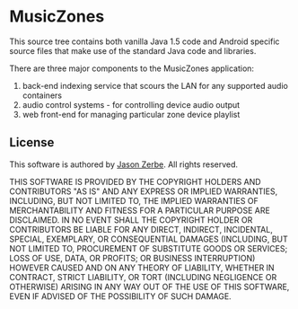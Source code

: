 MusicZones
=============

This source tree contains both vanilla Java 1.5 code and Android specific source
files that make use of the standard Java code and libraries.

There are three major components to the MusicZones application:
1) back-end indexing service that scours the LAN for any supported audio containers
2) audio control systems - for controlling device audio output
3) web front-end for managing particular zone device playlist

License
-------

This software is authored by [Jason Zerbe](http://vraidsys.com/).
All rights reserved.

THIS SOFTWARE IS PROVIDED BY THE COPYRIGHT HOLDERS AND CONTRIBUTORS "AS IS" AND
ANY EXPRESS OR IMPLIED WARRANTIES, INCLUDING, BUT NOT LIMITED TO, THE IMPLIED
WARRANTIES OF MERCHANTABILITY AND FITNESS FOR A PARTICULAR PURPOSE ARE DISCLAIMED.
IN NO EVENT SHALL THE COPYRIGHT HOLDER OR CONTRIBUTORS BE LIABLE FOR ANY DIRECT,
INDIRECT, INCIDENTAL, SPECIAL, EXEMPLARY, OR CONSEQUENTIAL DAMAGES (INCLUDING,
BUT NOT LIMITED TO, PROCUREMENT OF SUBSTITUTE GOODS OR SERVICES; LOSS OF USE,
DATA, OR PROFITS; OR BUSINESS INTERRUPTION) HOWEVER CAUSED AND ON ANY THEORY OF
LIABILITY, WHETHER IN CONTRACT, STRICT LIABILITY, OR TORT (INCLUDING NEGLIGENCE
OR OTHERWISE) ARISING IN ANY WAY OUT OF THE USE OF THIS SOFTWARE, EVEN IF ADVISED
OF THE POSSIBILITY OF SUCH DAMAGE.

